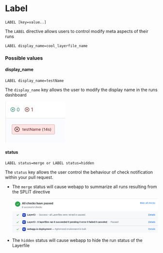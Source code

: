 # Label

`LABEL [key=value..]`

The `LABEL` directive allows users to control modify meta aspects of their runs

```Layerfile
LABEL display_name=cool_layerfile_name
```

### Possible values

#### display_name

`LABEL display_name=testName`

The `display_name` key allows the user to modify the display name in the runs dashboard 

![display name](/docs/resources/display_name.png)

#### status

`LABEL status=merge or LABEL status=hidden`

The `status` key allows the user control the behaviour of check notification within
your pull request. 

- The `merge` status will cause webapp to summarize all runs resulting from the SPLIT directive

  ![status merge](/docs/resources/checks_merged.png)

- The `hidden` status will cause webapp to hide the run status of the Layerfile


